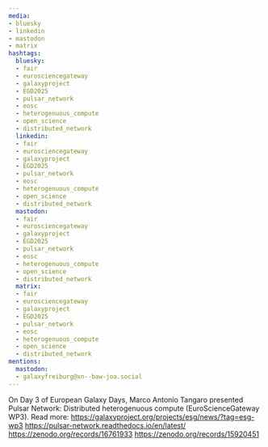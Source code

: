 ```yaml
---
media:
- bluesky
- linkedin
- mastodon
- matrix
hashtags:
  bluesky:
  - fair
  - eurosciencegateway
  - galaxyproject
  - EGD2025
  - pulsar_network
  - eosc
  - heterogenuous_compute
  - open_science
  - distributed_network
  linkedin:
  - fair
  - eurosciencegateway
  - galaxyproject
  - EGD2025
  - pulsar_network
  - eosc
  - heterogenuous_compute
  - open_science
  - distributed_network
  mastodon:
  - fair
  - eurosciencegateway
  - galaxyproject
  - EGD2025
  - pulsar_network
  - eosc
  - heterogenuous_compute
  - open_science
  - distributed_network
  matrix:
  - fair
  - eurosciencegateway
  - galaxyproject
  - EGD2025
  - pulsar_network
  - eosc
  - heterogenuous_compute
  - open_science
  - distributed_network
mentions:
  mastodon:
  - galaxyfreiburg@xn--baw-joa.social
---
```


On Day 3 of European Galaxy Days, Marco Antonio Tangaro presented Pulsar Network: Distributed heterogenuous compute (EuroScienceGateway WP3).
Read more: https://galaxyproject.org/projects/esg/news/?tag=esg-wp3
https://pulsar-network.readthedocs.io/en/latest/
https://zenodo.org/records/16761933
https://zenodo.org/records/15920451